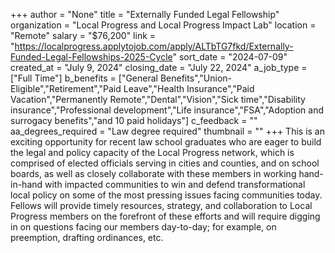 +++
author = "None"
title = "Externally Funded Legal Fellowship"
organization = "Local Progress and Local Progress Impact Lab"
location = "Remote"
salary = "$76,200"
link = "https://localprogress.applytojob.com/apply/ALTbTG7fkd/Externally-Funded-Legal-Fellowships-2025-Cycle"
sort_date = "2024-07-09"
created_at = "July 9, 2024"
closing_date = "July 22, 2024"
a_job_type = ["Full Time"]
b_benefits = ["General Benefits","Union-Eligible","Retirement","Paid Leave","Health Insurance","Paid Vacation","Permanently Remote","Dental","Vision","Sick time","Disability insurance","Professional development","Life insurance","FSA","Adoption and surrogacy benefits","and 10 paid holidays"]
c_feedback = ""
aa_degrees_required = "Law degree required"
thumbnail = ""
+++
This is an exciting opportunity for recent law school graduates who are eager to build the legal and policy capacity of the Local Progress network, which is comprised of elected officials serving in cities and counties, and on school boards, as well as closely collaborate with these members in working hand-in-hand with impacted communities to win and defend transformational local policy on some of the most pressing issues facing communities today. Fellows will provide timely resources, strategy, and collaboration to Local Progress members on the forefront of these efforts and will require digging in on questions facing our members day-to-day; for example, on preemption, drafting ordinances, etc. 